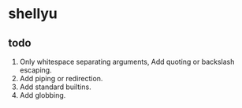 # shellyu

## todo


1. Only whitespace separating arguments, Add quoting or backslash escaping.
2. Add piping or redirection.
3. Add standard builtins.
4. Add globbing.
